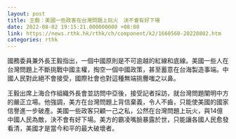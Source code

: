 ```yaml
---
layout: post
title: 王毅：美國一些政客在台灣問題上玩火　決不會有好下場
date: 2022-08-02 19:15:21.000000000 +08:00
link: https://news.rthk.hk/rthk/ch/component/k2/1660560-20220802.htm
categories: rthk
---
```


國務委員兼外長王毅指出，一個中國原則是不可逾越的紅線和底線。美國一些人在台灣問題上不斷挑戰中國主權，掏空一個中國政策，甚至蓄意在台海製造事端。中國人民對此絕不會接受，國際社會也對這種無端挑釁嗤之以鼻。

王毅出席上海合作組織外長會並訪問中亞後，接受記者採訪，就台灣問題闡明中方的嚴正立場。他強調，美方在台灣問題上背信棄義，令人不齒，只能使美國的國家信譽進一步破產。美國一些政客只顧一己之私，公然在台灣問題上玩火，與14億中國人民為敵，決不會有好下場。美方的霸凌嘴臉暴露於世，只能讓各國人民愈發看清，美國才是當今和平的最大破壞者。
